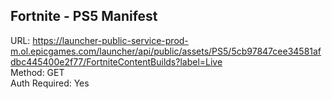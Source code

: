 ## Fortnite - PS5 Manifest

URL: https://launcher-public-service-prod-m.ol.epicgames.com/launcher/api/public/assets/PS5/5cb97847cee34581afdbc445400e2f77/FortniteContentBuilds?label=Live \
Method: GET \
Auth Required: Yes
